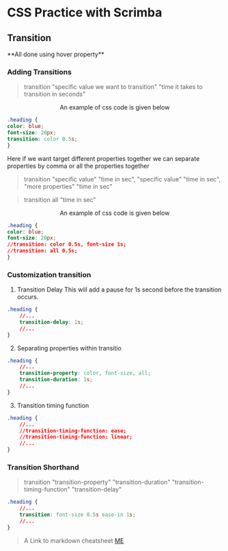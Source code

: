 <h1>CSS Practice with Scrimba</h1>

<h2>Transition</h2>
**All done using hover property**

<h3>Adding Transitions</h3>

>transition "specific value we want to transition" "time it takes to transition in seconds"

<p align="center">An example of css code is given below</p>

```css
.heading {
color: blue;
font-size: 20px;
transition: color 0.5s;
}
```

Here if we want target different properties together we can separate properties by comma or all the properties together

>transition "specific value" "time in sec", "specific value" "time in sec", "more properties" "time in sec"

>transition all "time in sec"


<p align="center">An example of css code is given below</p>

```css
.heading {
color: blue;
font-size: 20px;
//transition: color 0.5s, font-size 1s;
//transition: all 0.5s;
}
```

<h3>Customization transition</h3>

1. Transition Delay
This will add a pause for 1s second before the transition occurs.
```css
.heading {
    //...
    transition-delay: 1s;
    //...
}
```

2. Separating properties within transitio
```css
.heading {
    //...
    transition-property: color, font-size, all;
    transition-duration: 1s;
    //...
}
```

3. Transition timing function
```css
.heading {
    //...
    //transition-timing-function: ease;
    //transition-timing-function: linear;
    //...
}
```

<h3>Transition Shorthand</h3>

>transition "transition-property" "transition-duration" "transition-timing-function" "transition-delay"

```css
.heading {
    //...
    transition: font-size 0.5s ease-in 1s;
    //...
}
```







> A Link to markdown cheatsheet [ME][1]



[1]: https://github.com/adam-p/markdown-here/wiki/Markdown-Cheatsheet